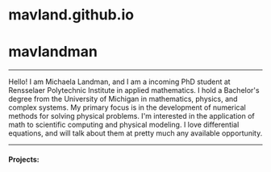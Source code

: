 # mavland.github.io
<html>
<body>
<h1> mavlandman </h1>
<hr style="width:100%;text-align:left;margin-left:0">

  
  
 <p> Hello! I am Michaela Landman, and I am a incoming PhD student at Rensselaer Polytechnic Institute in applied mathematics. I hold a Bachelor's degree from the University of Michigan in mathematics, physics, and complex systems. My primary focus is in the development of numerical methods for solving physical problems. I'm interested in the application of math to scientific computing and physical modeling. I love differential equations, and will talk about them at pretty much any available opportunity. 
 </p>
  
 <hr style="width:100%;text-align:left;margin-left:0">

  <h4> Projects: </h4>
  
<p> 
  
</p>


</body>
</html>
